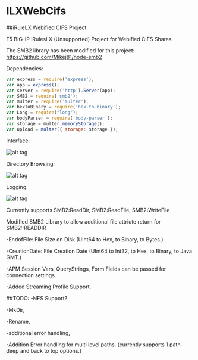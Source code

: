 # ILXWebCifs
##iRuleLX Webified CIFS Project

F5 BIG-IP iRulesLX (Unsupported) Project for Webified CIFS Shares.

The SMB2 library has been modified for this project: https://github.com/Mikej81/node-smb2

Dependencies:

```javascript
var express = require('express');
var app = express();
var server = require('http').Server(app);
var SMB2 = require('smb2');
var multer = require('multer');
var hexToBinary = require('hex-to-binary');
var Long = require("long");
var bodyParser = require('body-parser');
var storage = multer.memoryStorage();
var upload = multer({ storage: storage });
```

Interface:

![alt tag](http://i.imgur.com/M447vvdl.png)

Directory Browsing:

![alt tag](http://i.imgur.com/isXT1Ckl.png)

Logging:

![alt tag](http://i.imgur.com/u3QnVO6l.png)

Currently supports SMB2:ReadDir, SMB2:ReadFile, SMB2:WriteFile

Modified SMB2 Library to allow additional file attriute return for SMB2::READDIR

-EndofFile: File Size on Disk (UInt64 to Hex, to Binary, to Bytes.)

-CreationDate: File Creation Date (UInt64 to Int32, to Hex, to Binary, to Java GMT.)

-APM Session Vars, QueryStrings, Form Fields can be passed for connection settings.

-Added Streaming Profile Support.

##TODO:
-NFS Support?

-MkDir, 

-Rename, 

-additional error handling, 

-Addition Error handling for multi level paths. (currently supports 1 path deep and back to top options.)
